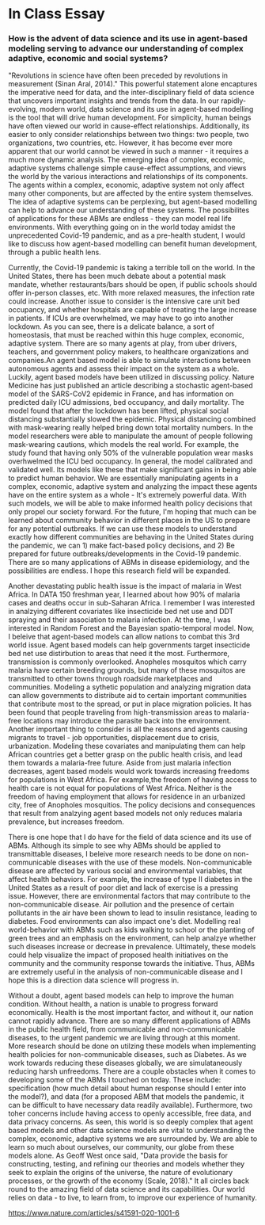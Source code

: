 # In Class Essay
### How  is  the  advent  of  data  science  and  its  use  in  agent-based  modeling  serving  to advance our understanding of complex adaptive, economic and social systems? 



"Revolutions in science have often been preceded by revolutions in measurement (Sinan Aral, 2014)." This powerful statement alone encaptures the imperative need for data, and the inter-disciplinary field of data science that uncovers important insights and trends from the data. In our rapidly-evolving, modern world, data science and its use in agent-based modelling is the tool that will drive human development. For simplicity, human beings have often viewed our world in cause-effect relationships. Additionally, its easier to only consider relationships between two things: two people, two organizations, two countries, etc. However, it has become ever more apparent that our world cannot be viewed in such a manner - it requires a much more dynamic analysis. The emerging idea of complex, economic, adaptive systems challenge simple cause-effect assumptions, and views the world by the various interactions and relationships of its components. The agents within a complex, economic, adaptive system not only affect many other components, but are affected by the entire system themselves. The idea of adaptive systems can be perplexing, but agent-based modelling can help to advance our understanding of these systems. The possibilites of applications for these ABMs are endless - they can model real life environments. With everything going on in the world today amidst the unprecedented Covid-19 pandemic, and as a pre-health student, I would like to discuss how agent-based modelling can benefit human development, through a public health lens.

Currently, the Covid-19 pandemic is taking a terrible toll on the world. In the United States, there has been much debate about a potential mask mandate, whether restaurants/bars should be open, if public schools should offer in-person classes, etc. With more relaxed measures, the infection rate could increase. Another issue to consider is the intensive care unit bed occupancy, and whether hospitals are capable of treating the large increase in patients. If ICUs are overwhelmed, we may have to go into another lockdown. As you can see, there is a delicate balance, a sort of homeostasis, that must be reached within this huge complex, economic, adaptive system. There are so many agents at play, from uber drivers, teachers, and government policy makers, to healthcare organizations and companies.An agent based model is able to simulate interactions between autonomous agents and assess their impact on the system as a whole. Luckily, agent based models have been utilized in discussing policy. Nature Medicine has just published an article describing a stochastic agent-based model of the SARS-CoV2 epidemic in France, and has information on predicted daily ICU admissions, bed occupancy, and daily mortality. The model found that after the lockdown has been lifted, physical social distancing substantially slowed the epidemic. Physical distancing combined with mask-wearing really helped bring down total mortality numbers. In the model researchers were able to manipulate the amount of people following mask-wearing cautions, which models the real world. For example, the study found that having only 50% of the vulnerable population wear masks overhwelmed the ICU bed occupancy. In general, the model calibrated and validated well. Its models like these that make significant gains in being able to predict human behavior. We are essentially manipulating agents in a complex, economic, adaptive system and analyzing the impact these agents have on the entire system as a whole - It's extremely powerful data. With such models, we will be able to make informed health policy decisions that only propel our society forward. For the future, I'm hoping that much can be learned about community behavior in different places in the US to prepare for any potential outbreaks. If we can use these models to understand exactly how different communities are behaving in the United States during the pandemic, we can 1) make fact-based policy decisions, and 2) Be prepared for future outbreaks/developments in the Covid-19 pandemic. There are so many applications of ABMs in disease epidemiology, and the possibilities are endless. I hope this research field will be expanded.  

Another devastating public health issue is the impact of malaria in West Africa. In DATA 150 freshman year, I learned about how 90% of malaria cases and deaths occur in sub-Saharan Africa. I remember I was interested in analzying different covariates like insecticide bed net use and DDT spraying and their association to malaria infection. At the time, I was interested in Random Forest and the Bayesian spatio-temporal model. Now, I beleive that agent-based models can allow nations to combat this 3rd world issue. Agent based models can help governments target insecticide bed net use distirbution to areas that need it the most. Furthermore, transmission is commonly overlooked. Anopheles mosquitos which carry malaria have certain breeding grounds, but many of these mosquitos are transmitted to other towns through roadside marketplaces and communities. Modeling a sythetic population and analyzing migration data can allow governments to distribute aid to certain important communities that contribute most to the spread, or put in place migration policies. It has been found that people traveling from high-transmission areas to malaria-free locations may introduce the parasite back into the environment. Another important thing to consider is all the reasons and agents causing migrants to travel - job opportunities, displacement due to crisis, urbanization. Modeling these covariates and manipulating them can help African countries get a better grasp on the public health crisis, and lead them towards a malaria-free future. Aside from just malaria infection decreases, agent based models would work towards increasing freedoms for populations in West Africa. For example,the freedom of having access to health care is not equal for populations of West Africa. Neither is the freedom of having employment that allows for residence in an urbanized city, free of Anopholes mosquitios. The policy decisions and consequences that result from analzying agent based models not only reduces malaria prevalence, but increases freedom. 

There is one hope that I do have for the field of data science and its use of ABMs. Although its simple to see why ABMs should be applied to transmittable diseases, I beleive more research needs to be done on non-communicable diseases with the use of these models. Non-communicable disease are affected by various social and environmental variables, that affect health behaviors. For example, the increase of type II diabetes in the United States as a result of poor diet and lack of exercise is a pressing issue. However, there are environmental factors that may contribute to the non-communicable disease. Air pollution and the presence of certain pollutants in the air have been shown to lead to insulin resistance, leading to diabetes. Food environments can also impact one's diet. Modelling real world-behavior with ABMs such as kids walking to school or the planting of green trees and an emphasis on the environment, can help analzye whether such diseases increase or decrease in prevalence. Ultimately, these models could help visualize the impact of proposed health initiatives on the community and the community response towards the initiative. Thus, ABMs are extremely useful in the analysis of non-communicable disease and I hope this is a direction data science will progress in. 

Without a doubt, agent based models can help to improve the human condition. Without health, a nation is unable to progress forward economically. Health is the most important factor, and without it, our nation cannot rapidly advance. There are so many different applications of ABMs in the public health field, from communicable and non-communicable diseases, to the urgent pandemic we are living through at this moment. More research should be done on utilzing these models when implementing health policies for non-communicable diseases, such as Diabetes. As we work towards reducing these diseases globally, we are simulataneously reducing harsh unfreedoms. There are a couple obstacles when it comes to developing some of the ABMs I touched on today. These include: specification (how much detail about human response should I enter into the model?), and data (for a proposed ABM that models the pandemic, it can be difficult to have necessary data readily available). Furthermore, two toher concerns include having access to openly accessible, free data, and data privacy concerns. As seen, this world is so deeply complex that agent based models and other data science models are vital to understanding the complex, economic, adaptive systems we are surrounded by. We are able to learn so much about ourselves, our community, our globe from these models alone. As Geoff West once said, "Data provide the basis for constructing, testing, and refining our theories and models whether they seek to explain the  origins  of  the  universe,  the  nature  of  evolutionary  processes,  or  the  growth  of  the economy (Scale, 2018)." It all circles back round to the amazing field of data science and its capabilities. Our world relies on data - to live, to learn from, to improve our experience of humanity. 









https://www.nature.com/articles/s41591-020-1001-6
